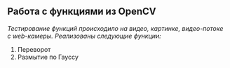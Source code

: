 ## Работа с функциями из OpenCV ##
*Тестирование функций происходило на видео, картинке, видео-потоке с web-камеры. Реализованы следующие функции:*
1. Переворот
2. Размытие по Гауссу